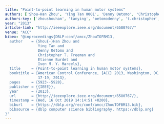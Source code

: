 ```yaml
---
title: "Point-to-point learning in human motor systems"
authors: ['Shou-Han Zhou', 'Ying Tan 0001', 'Denny Oetomo', 'Christopher T. Freeman', 'Etienne Burdet', 'Iven M. Y. Mareels']
authors-key: ['zhoushouhan', 'tanying', 'oetomodenny', 't.christopher', 'burdetetienne', 'm.iven']
year: "2013"
article-link: "http://ieeexplore.ieee.org/document/6580767/"
venue: "ACC"
bibex: "@inproceedings{DBLP:conf/amcc/ZhouTOFBM13,
  author    = {Shou{-}Han Zhou and
               Ying Tan and
               Denny Oetomo and
               Christopher T. Freeman and
               Etienne Burdet and
               Iven M. Y. Mareels},
  title     = {Point-to-point learning in human motor systems},
  booktitle = {American Control Conference, {ACC} 2013, Washington, DC, USA, June
               17-19, 2013},
  pages     = {5923--5928},
  publisher = {{IEEE}},
  year      = {2013},
  url       = {http://ieeexplore.ieee.org/document/6580767/},
  timestamp = {Wed, 16 Oct 2019 14:14:51 +0200},
  biburl    = {https://dblp.org/rec/conf/amcc/ZhouTOFBM13.bib},
  bibsource = {dblp computer science bibliography, https://dblp.org}
}"
---
```

